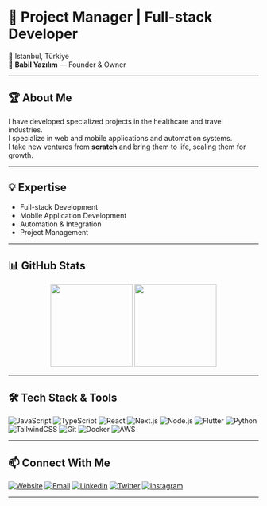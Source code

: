 # 🚀 Project Manager | Full-stack Developer  
📍 Istanbul, Türkiye  
💼 **Babil Yazılım** — Founder & Owner  

---

## 🏆 About Me
I have developed specialized projects in the healthcare and travel industries.  
I specialize in web and mobile applications and automation systems.  
I take new ventures from **scratch** and bring them to life, scaling them for growth.

---

## 💡 Expertise
- Full-stack Development  
- Mobile Application Development  
- Automation & Integration  
- Project Management  

---

## 📊 GitHub Stats
<p align="center">
  <img src="https://github-readme-stats.vercel.app/api?username=mmetehanoz&show_icons=true&theme=radical" height="165"/>
  <img src="https://github-readme-stats.vercel.app/api/top-langs/?username=mmetehanoz&layout=compact&theme=radical" height="165"/>
</p>

---

## 🛠 Tech Stack & Tools
![JavaScript](https://img.shields.io/badge/-JavaScript-000?&logo=JavaScript)
![TypeScript](https://img.shields.io/badge/-TypeScript-000?&logo=TypeScript)
![React](https://img.shields.io/badge/-React-000?&logo=React)
![Next.js](https://img.shields.io/badge/-Next.js-000?&logo=Next.js)
![Node.js](https://img.shields.io/badge/-Node.js-000?&logo=node.js)
![Flutter](https://img.shields.io/badge/-Flutter-000?&logo=Flutter)
![Python](https://img.shields.io/badge/-Python-000?&logo=Python)
![TailwindCSS](https://img.shields.io/badge/-TailwindCSS-000?&logo=tailwind-css)
![Git](https://img.shields.io/badge/-Git-000?&logo=Git)
![Docker](https://img.shields.io/badge/-Docker-000?&logo=docker)
![AWS](https://img.shields.io/badge/-AWS-000?&logo=amazon-aws)

---

## 📫 Connect With Me
[![Website](https://img.shields.io/badge/-Website-000?&logo=google-chrome&logoColor=white)](https://metehanozturk.com)
[![Email](https://img.shields.io/badge/-Email-D14836?&logo=Gmail&logoColor=white)](mailto:m@metehanozturk.com)
[![LinkedIn](https://img.shields.io/badge/-LinkedIn-0A66C2?&logo=LinkedIn&logoColor=white)](https://www.linkedin.com/in/mmetehan-ozturk/)
[![Twitter](https://img.shields.io/badge/-Twitter-1DA1F2?&logo=Twitter&logoColor=white)](https://x.com/mmetehanoz)
[![Instagram](https://img.shields.io/badge/-Instagram-E4405F?&logo=Instagram&logoColor=white)](https://www.instagram.com/mmetehanoz/)

---
